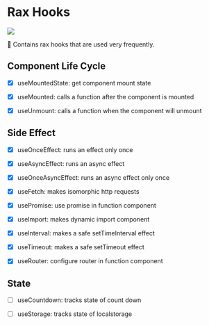 # Rax Hooks
<a href="https://travis-ci.org/alibaba/rax"><img src="https://travis-ci.org/raxjs/rax-hooks.svg?branch=master"></a>

🥳 Contains rax hooks that are used very frequently.

## Component Life Cycle

- [x] useMountedState: get component mount state

- [x] useMounted: calls a function after the component is mounted

- [x] useUnmount: calls a function when the component will unmount

  

## Side Effect

- [x] useOnceEffect: runs an effect only once

- [x] useAsyncEffect: runs an async effect

- [x] useOnceAsyncEffect: runs an async effect only once

- [x] useFetch: makes isomorphic http requests

- [x] usePromise: use promise in function component

- [x] useImport: makes dynamic import component

- [x] useInterval: makes a safe setTimeInterval effect

- [x] useTimeout: makes a safe setTimeout effect

- [x] useRouter: configure router in function component


## State

- [ ] useCountdown: tracks state of count down

- [ ] useStorage: tracks state of localstorage



